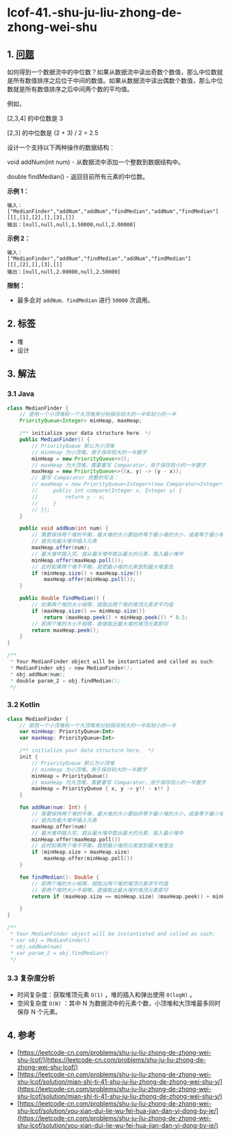 # lcof-41.-shu-ju-liu-zhong-de-zhong-wei-shu

## 1. [问题](https://leetcode-cn.com/problems/shu-ju-liu-zhong-de-zhong-wei-shu-lcof/)

如何得到一个数据流中的中位数？如果从数据流中读出奇数个数值，那么中位数就是所有数值排序之后位于中间的数值。如果从数据流中读出偶数个数值，那么中位数就是所有数值排序之后中间两个数的平均值。

例如，

\[2,3,4\] 的中位数是 3

\[2,3\] 的中位数是 \(2 + 3\) / 2 = 2.5

设计一个支持以下两种操作的数据结构：

void addNum\(int num\) - 从数据流中添加一个整数到数据结构中。

double findMedian\(\) - 返回目前所有元素的中位数。

**示例 1：**

```text
输入：
["MedianFinder","addNum","addNum","findMedian","addNum","findMedian"]
[[],[1],[2],[],[3],[]]
输出：[null,null,null,1.50000,null,2.00000]
```

**示例 2：**

```text
输入：
["MedianFinder","addNum","findMedian","addNum","findMedian"]
[[],[2],[],[3],[]]
输出：[null,null,2.00000,null,2.50000]
```

**限制：**

* 最多会对 `addNum、findMedian` 进行 `50000` 次调用。

## 2. 标签

* 堆
* 设计

## 3. 解法

### 3.1 Java

```java
class MedianFinder {
    // 使用一个小顶堆和一个大顶堆来分别保存较大的一半和较小的一半
    PriorityQueue<Integer> minHeap, maxHeap;

    /** initialize your data structure here. */
    public MedianFinder() {
        // PriorityQueue 默认为小顶堆
        // minHeap 为小顶堆。用于保存较大的一半数字
        minHeap = new PriorityQueue<>();
        // maxHeap 为大顶堆，需要重写 Comparator。用于保存较小的一半数字
        maxHeap = new PriorityQueue<>((x, y) -> (y - x));
        // 重写 Comparator 完整的写法：
        // maxHeap = new PriorityQueue<Integer>(new Comparator<Integer>() {
        //     public int compare(Integer x, Integer y) {
        //         return y - x;
        //     }
        // });
    }

    public void addNum(int num) {
        // 需要保持两个堆的平衡，最大堆的大小要始终等于最小堆的大小，或者等于最小堆的大小 + 1
        // 首先向最大堆中插入元素
        maxHeap.offer(num);
        // 最大堆中插入完，就从最大堆中取出最大的元素，插入最小堆中
        minHeap.offer(maxHeap.poll());
        // 此时如果两个堆不平衡，就把最小堆的元素放到最大堆里去
        if (minHeap.size() > maxHeap.size()) 
            maxHeap.offer(minHeap.poll());
    }

    public double findMedian() {
        // 如果两个堆的大小相等，就取出两个堆的堆顶元素求平均值
        if (maxHeap.size() == minHeap.size()) 
            return (maxHeap.peek() + minHeap.peek()) * 0.5;
        // 若两个堆的大小不相等，直接取出最大堆的堆顶元素即可
        return maxHeap.peek();
    }
}

/**
 * Your MedianFinder object will be instantiated and called as such:
 * MedianFinder obj = new MedianFinder();
 * obj.addNum(num);
 * double param_2 = obj.findMedian();
 */
```

### 3.2 Kotlin

```kotlin
class MedianFinder {
    // 使用一个小顶堆和一个大顶堆来分别保存较大的一半和较小的一半
    var minHeap: PriorityQueue<Int>
    var maxHeap: PriorityQueue<Int>

    /** initialize your data structure here.  */
    init {
        // PriorityQueue 默认为小顶堆
        // minHeap 为小顶堆。用于保存较大的一半数字
        minHeap = PriorityQueue()
        // maxHeap 为大顶堆，需要重写 Comparator。用于保存较小的一半数字
        maxHeap = PriorityQueue { x, y -> y!! - x!! }
    }

    fun addNum(num: Int) {
        // 需要保持两个堆的平衡，最大堆的大小要始终等于最小堆的大小，或者等于最小堆的大小 + 1
        // 首先向最大堆中插入元素
        maxHeap.offer(num)
        // 最大堆中插入完，就从最大堆中取出最大的元素，插入最小堆中
        minHeap.offer(maxHeap.poll())
        // 此时如果两个堆不平衡，就把最小堆的元素放到最大堆里去
        if (minHeap.size > maxHeap.size)
            maxHeap.offer(minHeap.poll())
    }

    fun findMedian(): Double {
        // 若两个堆的大小相等，就取出两个堆的堆顶元素求平均值
        // 若两个堆的大小不相等，直接取出最大堆的堆顶元素即可
        return if (maxHeap.size == minHeap.size) (maxHeap.peek() + minHeap.peek()) * 0.5 else maxHeap.peek().toDouble()

    }
}

/**
 * Your MedianFinder object will be instantiated and called as such:
 * var obj = MedianFinder()
 * obj.addNum(num)
 * var param_2 = obj.findMedian()
 */
```

### 3.3 复杂度分析

* 时间复杂度：获取堆顶元素 `O(1)` ，堆的插入和弹出使用 `O(logN)` 。
* 空间复杂度 `O(N)` ：其中 N 为数据流中的元素个数，小顶堆和大顶堆最多同时保存 N 个元素。

## 4. 参考

* [https://leetcode-cn.com/problems/shu-ju-liu-zhong-de-zhong-wei-shu-lcof/](https://leetcode-cn.com/problems/shu-ju-liu-zhong-de-zhong-wei-shu-lcof/)
* [https://leetcode-cn.com/problems/shu-ju-liu-zhong-de-zhong-wei-shu-lcof/solution/mian-shi-ti-41-shu-ju-liu-zhong-de-zhong-wei-shu-y/](https://leetcode-cn.com/problems/shu-ju-liu-zhong-de-zhong-wei-shu-lcof/solution/mian-shi-ti-41-shu-ju-liu-zhong-de-zhong-wei-shu-y/)
* [https://leetcode-cn.com/problems/shu-ju-liu-zhong-de-zhong-wei-shu-lcof/solution/you-xian-dui-lie-wu-fei-hua-jian-dan-yi-dong-by-je/](https://leetcode-cn.com/problems/shu-ju-liu-zhong-de-zhong-wei-shu-lcof/solution/you-xian-dui-lie-wu-fei-hua-jian-dan-yi-dong-by-je/)

